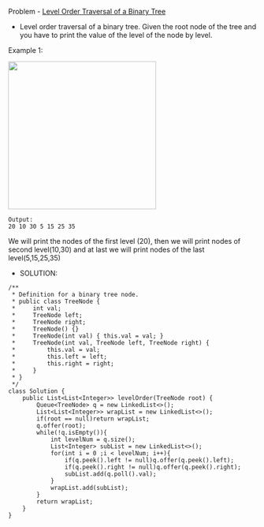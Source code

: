Problem - [Level Order Traversal of a Binary Tree](https://leetcode.com/problems/binary-tree-level-order-traversal/)

- Level order traversal of a binary tree. Given the root node of the tree and you have to print the value of the level of the node by level.

Example 1:

<img src = "https://user-images.githubusercontent.com/101946115/213681515-ef0b7005-7ba9-4a60-a257-c4419616c59a.png" height = 300 weight = 600 />

    Output:
    20 10 30 5 15 25 35
    
We will print the nodes of the first level (20), then we will print nodes of second level(10,30) and at last we will print nodes of the last level(5,15,25,35)

- SOLUTION:

```
/**
 * Definition for a binary tree node.
 * public class TreeNode {
 *     int val;
 *     TreeNode left;
 *     TreeNode right;
 *     TreeNode() {}
 *     TreeNode(int val) { this.val = val; }
 *     TreeNode(int val, TreeNode left, TreeNode right) {
 *         this.val = val;
 *         this.left = left;
 *         this.right = right;
 *     }
 * }
 */
class Solution {
    public List<List<Integer>> levelOrder(TreeNode root) {
        Queue<TreeNode> q = new LinkedList<>();
        List<List<Integer>> wrapList = new LinkedList<>();
        if(root == null)return wrapList;
        q.offer(root);
        while(!q.isEmpty()){
            int levelNum = q.size();
            List<Integer> subList = new LinkedList<>();
            for(int i = 0 ;i < levelNum; i++){
                if(q.peek().left != null)q.offer(q.peek().left);
                if(q.peek().right != null)q.offer(q.peek().right);
                subList.add(q.poll().val); 
            }
            wrapList.add(subList);
        }
        return wrapList;
    }
}
```

